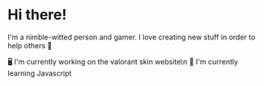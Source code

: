 # Hi there!
I'm a nimble-witted person and gamer. I love creating new stuff in order to help others 🧠

🖥️ I'm currently working on the valorant skin website\n
🥮 I'm currently learning Javascript 

